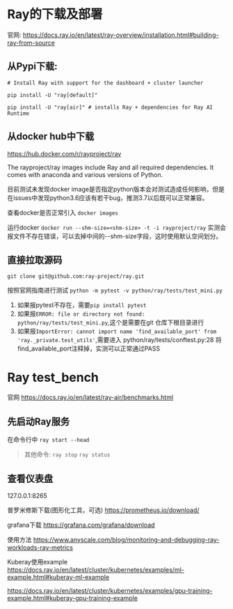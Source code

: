# Ray的下载及部署
官网:
https://docs.ray.io/en/latest/ray-overview/installation.html#building-ray-from-source


## 从Pypi下载:

`# Install Ray with support for the dashboard + cluster launcher`

`pip install -U "ray[default]"`

`pip install -U "ray[air]" # installs Ray + dependencies for Ray AI Runtime`

## 从docker hub中下载

https://hub.docker.com/r/rayproject/ray

The rayproject/ray images include Ray and all required dependencies. It comes with anaconda and various versions of Python.

目前测试未发现docker image是否指定python版本会对测试造成任何影响，但是在issues中发现python3.6应该有若干bug，推测3.7以后既可以正常兼容。

查看docker是否正常引入
`docker images`

运行docker
`docker run --shm-size=<shm-size> -t -i rayproject/ray`
实测会报文件不存在错误，可以去掉中间的--shm-size字段，这时使用默认空间划分。

## 直接拉取源码

`git clone git@github.com:ray-project/ray.git`

按照官网指南进行测试
`python -m pytest -v python/ray/tests/test_mini.py`


1. 如果报pytest不存在，需要`pip install pytest`
2. 如果报`ERROR: file or directory not found: python/ray/tests/test_mini.py`,这个是需要在git 仓库下根目录进行
3. 如果报`ImportError: cannot import name 'find_available_port' from 'ray._private.test_utils'`,需要进入 python/ray/tests/conftest.py:28 将find_available_port注释掉，实测可以正常通过PASS

# Ray test_bench
官网
https://docs.ray.io/en/latest/ray-air/benchmarks.html

## 先启动Ray服务
在命令行中
`ray start --head`

> 其他命令:
> `ray stop`
> `ray status`

## 查看仪表盘
127.0.0.1:8265

普罗米修斯下载(图形化工具，可选)
https://prometheus.io/download/

grafana下载
https://grafana.com/grafana/download

使用方法
https://www.anyscale.com/blog/monitoring-and-debugging-ray-workloads-ray-metrics


Kuberay使用example
https://docs.ray.io/en/latest/cluster/kubernetes/examples/ml-example.html#kuberay-ml-example

https://docs.ray.io/en/latest/cluster/kubernetes/examples/gpu-training-example.html#kuberay-gpu-training-example